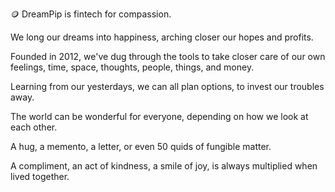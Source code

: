 🪙 DreamPip is fintech for compassion.

We long our dreams into happiness, arching closer our hopes and profits.

Founded in 2012, we've dug through the tools to take closer care of our own feelings, time, space, thoughts, people, things, and money.

Learning from our yesterdays, we can all plan options, to invest our troubles away.

The world can be wonderful for everyone, depending on how we look at each other.

A hug, a memento, a letter, or even 50 quids of fungible matter.

A compliment, an act of kindness, a smile of joy, is always multiplied when lived together.
